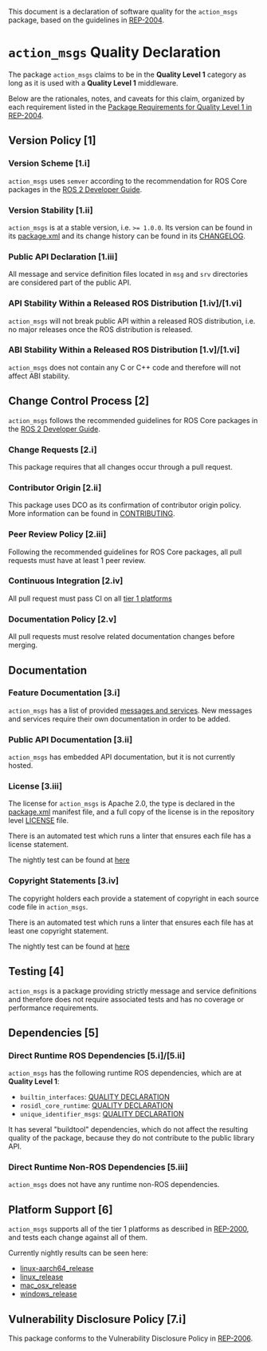 This document is a declaration of software quality for the `action_msgs` package, based on the guidelines in [REP-2004](https://www.ros.org/reps/rep-2004.html).

# `action_msgs` Quality Declaration

The package `action_msgs` claims to be in the **Quality Level 1** category as long as it is used with a **Quality Level 1** middleware.

Below are the rationales, notes, and caveats for this claim, organized by each requirement listed in the [Package Requirements for Quality Level 1 in REP-2004](https://www.ros.org/reps/rep-2004.html).

## Version Policy [1]

### Version Scheme [1.i]

`action_msgs` uses `semver` according to the recommendation for ROS Core packages in the [ROS 2 Developer Guide](https://docs.ros.org/en/rolling/Contributing/Developer-Guide.html#versioning).

### Version Stability [1.ii]

`action_msgs` is at a stable version, i.e. `>= 1.0.0`.
Its version can be found in its [package.xml](package.xml) and its change history can be found in its [CHANGELOG](CHANGELOG.rst).

### Public API Declaration [1.iii]

All message and service definition files located in `msg` and `srv` directories are considered part of the public API.

### API Stability Within a Released ROS Distribution [1.iv]/[1.vi]

`action_msgs` will not break public API within a released ROS distribution, i.e. no major releases once the ROS distribution is released.

### ABI Stability Within a Released ROS Distribution [1.v]/[1.vi]

`action_msgs` does not contain any C or C++ code and therefore will not affect ABI stability.

## Change Control Process [2]

`action_msgs` follows the recommended guidelines for ROS Core packages in the [ROS 2 Developer Guide](https://docs.ros.org/en/rolling/Contributing/Developer-Guide.html#quality-practices).

### Change Requests [2.i]

This package requires that all changes occur through a pull request.

### Contributor Origin [2.ii]

This package uses DCO as its confirmation of contributor origin policy. More information can be found in [CONTRIBUTING](../CONTRIBUTING.md).

### Peer Review Policy [2.iii]

Following the recommended guidelines for ROS Core packages, all pull requests must have at least 1 peer review.

### Continuous Integration [2.iv]

All pull request must pass CI on all [tier 1 platforms](https://www.ros.org/reps/rep-2000.html#support-tiers)

### Documentation Policy [2.v]

All pull requests must resolve related documentation changes before merging.

## Documentation

### Feature Documentation [3.i]

`action_msgs` has a list of provided [messages and services](README.md).
New messages and services require their own documentation in order to be added.

### Public API Documentation [3.ii]

`action_msgs` has embedded API documentation, but it is not currently hosted.

### License [3.iii]

The license for `action_msgs` is Apache 2.0, the type is declared in the [package.xml](package.xml) manifest file, and a full copy of the license is in the repository level [LICENSE](../LICENSE) file.

There is an automated test which runs a linter that ensures each file has a license statement.

The nightly test can be found at [here](http://build.ros2.org/view/Rpr/job/Rpr__rcl_interfaces__ubuntu_focal_amd64/lastCompletedBuild/testReport/)

### Copyright Statements [3.iv]

The copyright holders each provide a statement of copyright in each source code file in `action_msgs`.

There is an automated test which runs a linter that ensures each file has at least one copyright statement.

The nightly test can be found at [here](http://build.ros2.org/view/Rpr/job/Rpr__rcl_interfaces__ubuntu_focal_amd64/lastCompletedBuild/testReport/)

## Testing [4]

`action_msgs` is a package providing strictly message and service definitions and therefore does not require associated tests and has no coverage or performance requirements.

## Dependencies [5]

### Direct Runtime ROS Dependencies [5.i]/[5.ii]

`action_msgs` has the following runtime ROS dependencies, which are at **Quality Level 1**:
* `builtin_interfaces`: [QUALITY DECLARATION](../builtin_interfaces/QUALITY_DECLARATION.md)
* `rosidl_core_runtime`: [QUALITY DECLARATION](https://github.com/ros2/rosidl_core/tree/master/rosidl_core_runtime/QUALITY_DECLARATION.md)
* `unique_identifier_msgs`: [QUALITY DECLARATION](https://github.com/ros2/unique_identifier_msgs/tree/master/QUALITY_DECLARATION.md)

It has several "buildtool" dependencies, which do not affect the resulting quality of the package, because they do not contribute to the public library API.

### Direct Runtime Non-ROS Dependencies [5.iii]

`action_msgs` does not have any runtime non-ROS dependencies.

## Platform Support [6]

`action_msgs` supports all of the tier 1 platforms as described in [REP-2000](https://www.ros.org/reps/rep-2000.html#support-tiers), and tests each change against all of them.

Currently nightly results can be seen here:
* [linux-aarch64_release](https://ci.ros2.org/view/nightly/job/nightly_linux-aarch64_release/lastBuild/testReport/action_msgs/)
* [linux_release](https://ci.ros2.org/view/nightly/job/nightly_linux_release/lastBuild/testReport/action_msgs/)
* [mac_osx_release](https://ci.ros2.org/view/nightly/job/nightly_osx_release/lastBuild/testReport/action_msgs/)
* [windows_release](https://ci.ros2.org/view/nightly/job/nightly_win_rel/lastBuild/testReport/action_msgs/)

## Vulnerability Disclosure Policy [7.i]

This package conforms to the Vulnerability Disclosure Policy in [REP-2006](https://www.ros.org/reps/rep-2006.html).
